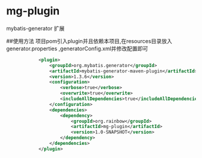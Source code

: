 # mg-plugin
mybatis-generator 扩展

##使用方法
项目pom引入plugin并且依赖本项目,在resources目录放入generator.properties
,generatorConfig.xml并修改配置即可
```xml
            <plugin>
                <groupId>org.mybatis.generator</groupId>
                <artifactId>mybatis-generator-maven-plugin</artifactId>
                <version>1.3.6</version>
                <configuration>
                    <verbose>true</verbose>
                    <overwrite>true</overwrite>
                    <includeAllDependencies>true</includeAllDependencies>
                </configuration>
                <dependencies>
                    <dependency>
                        <groupId>org.rainbow</groupId>
                        <artifactId>mg-plugin</artifactId>
                        <version>1.0-SNAPSHOT</version>
                    </dependency>
                </dependencies>
            </plugin>
```
